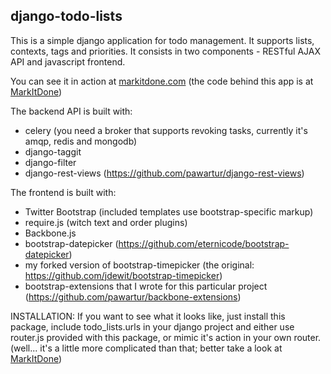 ## django-todo-lists

This is a simple django application for todo management. It supports lists, contexts, tags and priorities.
It consists in two components - RESTful AJAX API and javascript frontend.

You can see it in action at [markitdone.com](http://markitdone.com) (the code behind this app is at [MarkItDone](https://github.com/pawartur/MarkItDone))

The backend API is built with:
* celery (you need a broker that supports revoking tasks, currently it's amqp, redis and mongodb)
* django-taggit
* django-filter
* django-rest-views (https://github.com/pawartur/django-rest-views)

The frontend is built with:
* Twitter Bootstrap (included templates use bootstrap-specific markup)
* require.js (witch text and order plugins)
* Backbone.js
* bootstrap-datepicker (https://github.com/eternicode/bootstrap-datepicker)
* my forked version of bootstrap-timepicker (the original: https://github.com/jdewit/bootstrap-timepicker)
* bootstrap-extensions that I wrote for this particular project (https://github.com/pawartur/backbone-extensions)

INSTALLATION:
If you want to see what it looks like, just install this package, include todo_lists.urls in your django project and either use router.js provided with this package, or mimic it's action in your own router. (well... it's a little more complicated than that; better take a look at [MarkItDone](https://github.com/pawartur/MarkItDone))
